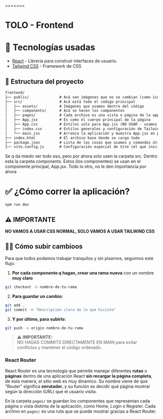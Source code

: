 =======
# TOLO - Frontend

# 🚀 Tecnologías usadas
- [React](https://reactjs.org/) - Librería para construir interfaces de usuario.
- [Tailwind CSS](https://tailwindcss.com/docs) - Framework de CSS

## 📁 Estructura del proyecto

```txt
frontend/
├── public/              # Acá van imágenes que no se cambian (como íconos)
├── src/                 # Acá está todo el código principal
│   ├── assets/          # Imágenes que usamos dentro del código
│   ├── components/      # Acá se hacen los componentes
│   ├── pages/           # Cada archivo es una vista o página de la app
│   ├── App.jsx          # Es como el cuerpo principal de la página
│   ├── App.css          # Estilos solo para App.jsx (NO USAR - usamos Tailwind)
│   ├── index.css        # Estilos generales y configuración de Tailwind
│   └── main.jsx         # Arranca la aplicación y muestra App.jsx en pantalla
├── index.html           # El archivo base donde se carga todo
├── package.json         # Lista de las cosas que usamos y comandos útiles
├── vite.config.js       # Configuración especial de Vite (el que inicia todo)
```


Se q da miedo ver todo eso, pero por ahora solo usen la carpeta src. Dentro esta la carpeta components. Estos (los componentes) se usan en el componente principal, App.jsx. Todo lo otro, no le den importancia por ahora

# ✅ ¿Cómo correr la aplicación?
`npm run dev`

## ⚠️ IMPORTANTE
**NO VAMOS A USAR CSS NORMAL, SOLO VAMOS A USAR TAILWIND CSS**

## 🧑‍💻 Cómo subir cambioos

Para que todos podamos trabajar tranquilos y sin pisarnos, seguimos este flujo:

1. **Por cada componente q hagan, crear una rama nueva** con un nombre **muy claro**

```bash
git checkout -b nombre-de-tu-rama
```
2. **Para guardar un cambio:**

```bash
git add .
git commit -m "Descripción clara de lo que hiciste"
```

3. **Y por último, para subirlo:**

```bash
git push -u origin nombre-de-tu-rama
```

> ⚠️ **IMPORTANTE:**  
> NO HAGAS COMMITS DIRECTAMENTE EN MAIN para evitar conflictos y mantener el código ordenado.

### React Router

React Router es una tecnología que permite manejar diferentes **rutas** o **páginas** dentro de una aplicación React **sin recargar la página completa**, de esta manera, el sitio web es muy dinamico. Su nombre viene de que "Router" significa **enrutador**, y su función es decidir qué página mostrar según la dirección (URL) que el usuario visita.

En la carpeta `pages/` se guardan los componentes que representan cada página o vista distinta de la aplicación, como Home, Login o Register. Cada archivo en `pages/` es una ruta que se puede mostrar gracias a React Router.
